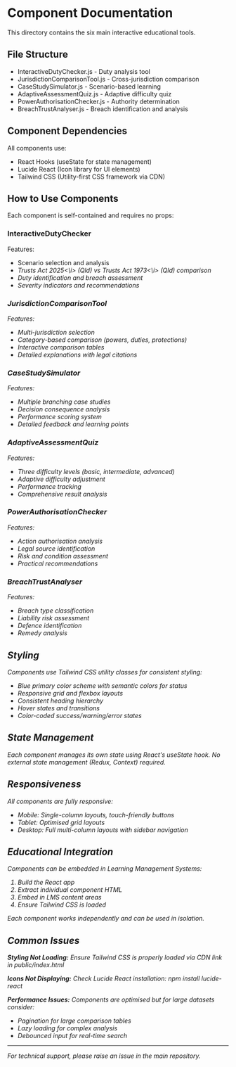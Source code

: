 # Component Documentation

This directory contains the six main interactive educational tools.

## File Structure

- InteractiveDutyChecker.js - Duty analysis tool
- JurisdictionComparisonTool.js - Cross-jurisdiction comparison  
- CaseStudySimulator.js - Scenario-based learning
- AdaptiveAssessmentQuiz.js - Adaptive difficulty quiz
- PowerAuthorisationChecker.js - Authority determination
- BreachTrustAnalyser.js - Breach identification and analysis

## Component Dependencies

All components use:
- React Hooks (useState for state management)
- Lucide React (Icon library for UI elements)
- Tailwind CSS (Utility-first CSS framework via CDN)

## How to Use Components

Each component is self-contained and requires no props:

### InteractiveDutyChecker
Features:
- Scenario selection and analysis
- <i>Trusts Act 2025<\i> (Qld) vs <i>Trusts Act 1973<\i> (Qld) comparison
- Duty identification and breach assessment
- Severity indicators and recommendations

### JurisdictionComparisonTool
Features:
- Multi-jurisdiction selection
- Category-based comparison (powers, duties, protections)
- Interactive comparison tables
- Detailed explanations with legal citations

### CaseStudySimulator
Features:
- Multiple branching case studies
- Decision consequence analysis
- Performance scoring system
- Detailed feedback and learning points

### AdaptiveAssessmentQuiz
Features:
- Three difficulty levels (basic, intermediate, advanced)
- Adaptive difficulty adjustment
- Performance tracking
- Comprehensive result analysis

### PowerAuthorisationChecker
Features:
- Action authorisation analysis
- Legal source identification
- Risk and condition assessment
- Practical recommendations

### BreachTrustAnalyser
Features:
- Breach type classification
- Liability risk assessment
- Defence identification
- Remedy analysis

## Styling

Components use Tailwind CSS utility classes for consistent styling:
- Blue primary color scheme with semantic colors for status
- Responsive grid and flexbox layouts
- Consistent heading hierarchy
- Hover states and transitions
- Color-coded success/warning/error states

## State Management

Each component manages its own state using React's useState hook.
No external state management (Redux, Context) required.

## Responsiveness

All components are fully responsive:
- Mobile: Single-column layouts, touch-friendly buttons
- Tablet: Optimised grid layouts  
- Desktop: Full multi-column layouts with sidebar navigation

## Educational Integration

Components can be embedded in Learning Management Systems:
1. Build the React app
2. Extract individual component HTML
3. Embed in LMS content areas
4. Ensure Tailwind CSS is loaded

Each component works independently and can be used in isolation.

## Common Issues

**Styling Not Loading:**
Ensure Tailwind CSS is properly loaded via CDN link in public/index.html

**Icons Not Displaying:**
Check Lucide React installation: npm install lucide-react

**Performance Issues:**
Components are optimised but for large datasets consider:
- Pagination for large comparison tables
- Lazy loading for complex analysis
- Debounced input for real-time search

---

For technical support, please raise an issue in the main repository.
